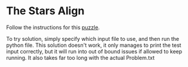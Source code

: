 # The Stars Align

Follow the instructions for this [puzzle](https://adventofcode.com/2018/day/10).

To try solution, simply specify which input file to use, and then run the python file. This solution doesn't work, it only manages to print the test input correctly, but it will run into out of bound issues if allowed to keep running. It also takes far too long with the actual Problem.txt